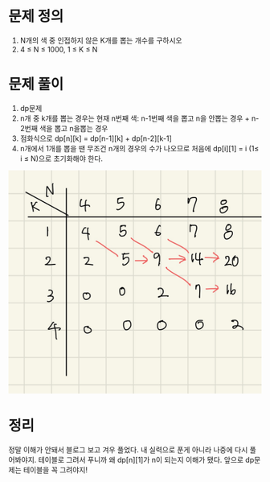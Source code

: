 # 문제 정의

1. N개의 색 중 인접하지 않은 K개를 뽑는 개수를 구하시오
2. 4 ≤ N ≤ 1000, 1 ≤ K ≤ N

# 문제 풀이

1. dp문제
2. n개 중  k개를 뽑는 경우는 현재 n번째 색: n-1번째  색을 뽑고 n을 안뽑는 경우 + n-2번째 색을 뽑고 n을뽑는 경우
3. 점화식으로 dp[n][k] = dp[n-1][k] + dp[n-2][k-1]
4. n개에서 1개를 뽑을 땐 무조건 n개의 경우의 수가 나오므로 처음에 dp[i][1] = i (1≤ i ≤ N)으로 초기화해야 한다.

![표](./table.jpeg)

# 정리

정말 이해가 안돼서 블로그 보고 겨우 풀었다. 내 실력으로 푼게 아니라 나중에 다시 풀어봐야지. 테이블로 그려서 푸니까 왜 dp[n][1]가 n이 되는지 이해가 됐다. 앞으로 dp문제는 테이블을 꼭 그려야지!